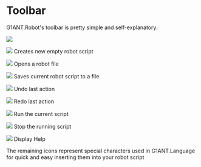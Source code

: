 # Toolbar

G1ANT.Robot's toolbar is pretty simple and self-explanatory:

![](/-assets/g1ant.robot-toolbar.jpg)

![](/-assets/new.jpg) Creates new empty robot script

![](/-assets/open.jpg) Opens a robot file

![](/-assets/save.jpg) Saves current robot script to a file

![](/-assets/undo.jpg) Undo last action

![](/-assets/redo.jpg) Redo last action

![](/-assets/run.jpg) Run the current script

![](/-assets/stop.jpg) Stop the running script

![](/-assets/help.jpg) Display Help

The remaining icons represent special characters used in G1ANT.Language for quick and easy inserting them into your robot script
